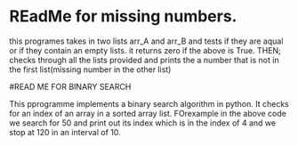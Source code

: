 # REadMe for missing numbers.
this programes takes in two lists arr_A and arr_B and tests if they are aqual or if they contain
an empty lists.
it returns zero if the above is True.
THEN; checks through all the lists provided and prints the a number that is not in the first list(missing number in the other list)

#READ ME FOR BINARY SEARCH

This pprogramme implements a binary search algorithm in python.
It checks for an index of an array in a sorted array list.
FOrexample in the above code we search for 50 and print out its index which is in the index of 4 and we stop at 120 in an interval of 10.

